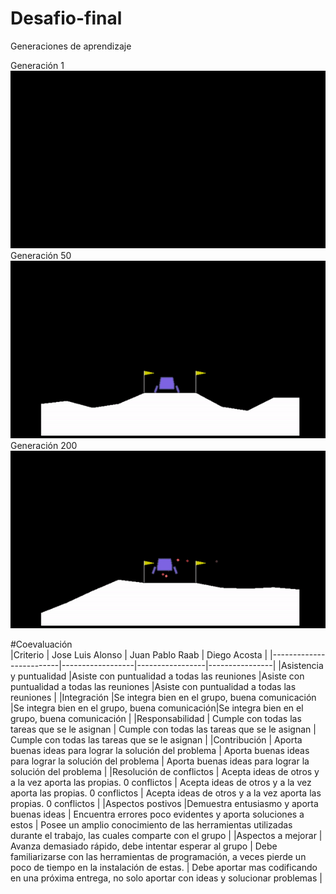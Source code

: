 # Desafio-final  
Generaciones de aprendizaje  

Generación 1  
![alt text](imgs/generacion_1.gif)    
Generación 50  
![alt text](imgs/generacion_50.gif)    
Generación 200  
![alt text](imgs/generacion_200.gif)    

#Coevaluación  
|Criterio                 | Jose Luis Alonso | Juan Pablo Raab | Diego Acosta |
|-------------------------|------------------|-----------------|----------------|
|Asistencia y puntualidad |Asiste con puntualidad a todas las reuniones |Asiste con puntualidad a todas las reuniones |Asiste con puntualidad a todas las reuniones |
|Integración |Se integra bien en el grupo, buena comunicación |Se integra bien en el grupo, buena comunicación|Se integra bien en el grupo, buena comunicación |
|Responsabilidad | Cumple con todas las tareas que se le asignan | Cumple con todas las tareas que se le asignan | Cumple con todas las tareas que se le asignan |
|Contribución | Aporta buenas ideas para lograr la solución del problema | Aporta buenas ideas para lograr la solución del problema | Aporta buenas ideas para lograr la solución del problema |
|Resolución de conflictos | Acepta ideas de otros y a la vez aporta las propias. 0 conflictos | Acepta ideas de otros y a la vez aporta las propias. 0 conflictos | Acepta ideas de otros y a la vez aporta las propias. 0 conflictos |
|Aspectos postivos |Demuestra entusiasmo y aporta buenas ideas | Encuentra errores poco evidentes y aporta soluciones a estos | Posee un amplio conocimiento de las herramientas utilizadas durante el trabajo, las cuales comparte con el grupo |
|Aspectos a mejorar | Avanza demasiado rápido, debe intentar esperar al grupo | Debe familiarizarse con las herramientas de programación, a veces pierde un poco de tiempo en la instalación de estas.  | Debe aportar mas codificando en una próxima entrega, no solo aportar con ideas y solucionar problemas |
